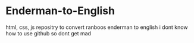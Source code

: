# Enderman-to-English
html, css, js repositry to convert ranboos enderman to english
i dont know how to use github so dont get mad
